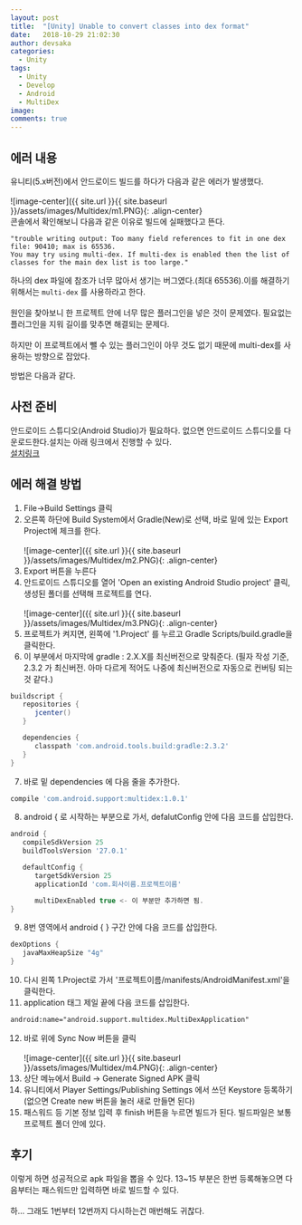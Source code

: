 ```yaml
---
layout: post
title:  "[Unity] Unable to convert classes into dex format"
date:   2018-10-29 21:02:30
author: devsaka
categories:
  - Unity
tags:
  - Unity
  - Develop
  - Android
  - MultiDex
image:
comments: true
---
```


## 에러 내용
유니티(5.x버전)에서 안드로이드 빌드를 하다가 다음과 같은 에러가 발생했다.<br><br>
![image-center]({{ site.url }}{{ site.baseurl }}/assets/images/Multidex/m1.PNG){: .align-center}<br>
콘솔에서 확인해보니 다음과 같은 이유로 빌드에 실패했다고 뜬다.
```
"trouble writing output: Too many field references to fit in one dex file: 90410; max is 65536.
You may try using multi-dex. If multi-dex is enabled then the list of classes for the main dex list is too large."
```
하나의 dex 파일에 참조가 너무 많아서 생기는 버그였다.(최대 65536).이를 해결하기 위해서는 `multi-dex` 를 사용하라고 한다.<br><br>
원인을 찾아보니 한 프로젝트 안에 너무 많은 플러그인을 넣은 것이 문제였다. 필요없는 플러그인을 지워 길이를 맞추면 해결되는 문제다.<br><br>
하지만 이 프로젝트에서 뺄 수 있는 플러그인이 아무 것도 없기 때문에 multi-dex를 사용하는 방향으로 잡았다.

방법은 다음과 같다.

## 사전 준비
안드로이드 스튜디오(Android Studio)가 필요하다. 없으면 안드로이드 스튜디오를 다운로드한다.설치는 아래 링크에서 진행할 수 있다.<br>
[설치링크](https://developer.android.com/studio/index.html?hl=ko)

## 에러 해결 방법
1. File->Build Settings 클릭
2. 오른쪽 하단에 Build System에서 Gradle(New)로 선택, 바로 밑에 있는 Export Project에 체크를 한다.<br><br>
![image-center]({{ site.url }}{{ site.baseurl }}/assets/images/Multidex/m2.PNG){: .align-center}<br>
3. Export 버튼을 누른다
4. 안드로이드 스튜디오를 열어 'Open an existing Android Studio project' 클릭, 생성된 폴더를 선택해 프로젝트를 연다.<br><br>
![image-center]({{ site.url }}{{ site.baseurl }}/assets/images/Multidex/m3.PNG){: .align-center}<br>
5. 프로젝트가 켜지면, 왼쪽에 '1.Project' 를 누르고 Gradle Scripts/build.gradle을 클릭한다.
6. 이 부분에서 마지막에 gradle : 2.X.X를 최신버전으로 맞춰준다. (필자 작성 기준, 2.3.2 가 최신버전. 아마 다르게 적어도 나중에 최신버전으로 자동으로 컨버팅 되는 것 같다.)
```gradle
buildscript {
   repositories {
      jcenter()
   }

   dependencies {
      classpath 'com.android.tools.build:gradle:2.3.2'
   }
}
```
7. 바로 밑 dependencies 에 다음 줄을 추가한다.
```gradle
compile 'com.android.support:multidex:1.0.1'
```
8. android { 로 시작하는 부분으로 가서, defalutConfig 안에 다음 코드를 삽입한다.
```gradle
android {
   compileSdkVersion 25
   buildToolsVersion '27.0.1'

   defaultConfig {
      targetSdkVersion 25
      applicationId 'com.회사이름.프로젝트이름'

      multiDexEnabled true <- 이 부분만 추가하면 됨.
}
```
9. 8번 영역에서 android { } 구간 안에 다음 코드를 삽입한다.
```gradle
dexOptions {
   javaMaxHeapSize "4g"
}
```
10. 다시 왼쪽 1.Project로 가서 '프로젝트이름/manifests/AndroidManifest.xml'을 클릭한다.
11. application 태그 제일 끝에 다음 코드를 삽입한다. 
```xml
android:name="android.support.multidex.MultiDexApplication"
```
12. 바로 위에 Sync Now 버튼을 클릭<br><br>
![image-center]({{ site.url }}{{ site.baseurl }}/assets/images/Multidex/m4.PNG){: .align-center}<br>
13. 상단 메뉴에서 Build -> Generate Signed APK 클릭
14. 유니티에서 Player Settings/Publishing Settings 에서 쓰던 Keystore 등록하기(없으면 Create new 버튼을 눌러 새로 만들면 된다)
15. 패스워드 등 기본 정보 입력 후 finish 버튼을 누르면 빌드가 된다. 빌드파일은 보통 프로젝트 폴더 안에 있다.

## 후기
이렇게 하면 성공적으로 apk 파일을 뽑을 수 있다. 13~15 부분은 한번 등록해놓으면 다음부터는 패스워드만 입력하면 바로 빌드할 수 있다.<br><br>
하... 그래도 1번부터 12번까지 다시하는건 매번해도 귀찮다.
